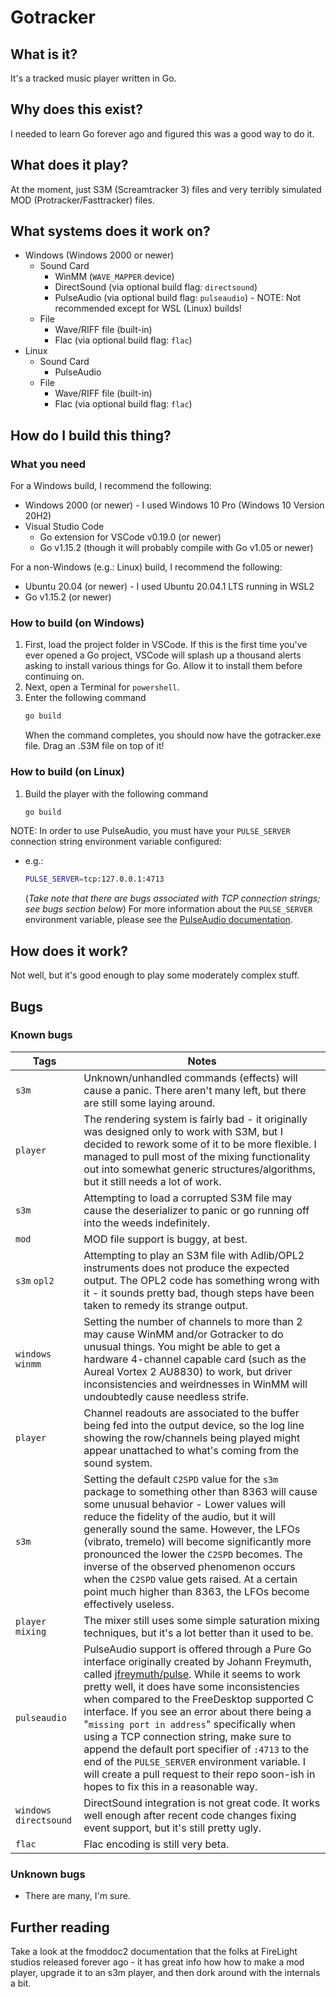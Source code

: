 # Gotracker

## What is it?

It's a tracked music player written in Go.

## Why does this exist?

I needed to learn Go forever ago and figured this was a good way to do it.

## What does it play?

At the moment, just S3M (Screamtracker 3) files and very terribly simulated MOD (Protracker/Fasttracker) files.

## What systems does it work on?

* Windows (Windows 2000 or newer)
  * Sound Card
    * WinMM (`WAVE_MAPPER` device)
    * DirectSound (via optional build flag: `directsound`)
    * PulseAudio (via optional build flag: `pulseaudio`) - NOTE: Not recommended except for WSL (Linux) builds!
  * File
    * Wave/RIFF file (built-in)
    * Flac (via optional build flag: `flac`)
* Linux
  * Sound Card
    * PulseAudio
  * File
    * Wave/RIFF file (built-in)
    * Flac (via optional build flag: `flac`)

## How do I build this thing?

### What you need

For a Windows build, I recommend the following:
* Windows 2000 (or newer) - I used Windows 10 Pro (Windows 10 Version 20H2)
* Visual Studio Code
  * Go extension for VSCode v0.19.0 (or newer) 
  * Go v1.15.2 (though it will probably compile with Go v1.05 or newer)

For a non-Windows (e.g.: Linux) build, I recommend the following:
* Ubuntu 20.04 (or newer) - I used Ubuntu 20.04.1 LTS running in WSL2
* Go v1.15.2 (or newer)

### How to build (on Windows)

1. First, load the project folder in VSCode.  If this is the first time you've ever opened a Go project, VSCode will splash up a thousand alerts asking to install various things for Go. Allow it to install them before continuing on.
2. Next, open a Terminal for `powershell`.
3. Enter the following command
   ```powershell
   go build
   ```
   When the command completes, you should now have the gotracker.exe file. Drag an .S3M file on top of it!

### How to build (on Linux)

1. Build the player with the following command
   ```bash
   go build
   ```

NOTE: In order to use PulseAudio, you must have your `PULSE_SERVER` connection string environment variable configured:
* e.g.:
  ```bash
  PULSE_SERVER=tcp:127.0.0.1:4713
  ```
  (*Take note that there are bugs associated with TCP connection strings; see bugs section below*)
  For more information about the `PULSE_SERVER` environment variable, please see the [PulseAudio documentation](https://www.freedesktop.org/wiki/Software/PulseAudio/Documentation/User/ServerStrings/).

## How does it work?

Not well, but it's good enough to play some moderately complex stuff.

## Bugs

### Known bugs

| Tags | Notes |
|------|-------|
| `s3m` | Unknown/unhandled commands (effects) will cause a panic. There aren't many left, but there are still some laying around. |
| `player` | The rendering system is fairly bad - it originally was designed only to work with S3M, but I decided to rework some of it to be more flexible. I managed to pull most of the mixing functionality out into somewhat generic structures/algorithms, but it still needs a lot of work. |
| `s3m` | Attempting to load a corrupted S3M file may cause the deserializer to panic or go running off into the weeds indefinitely. |
| `mod` | MOD file support is buggy, at best. |
| `s3m` `opl2` | Attempting to play an S3M file with Adlib/OPL2 instruments does not produce the expected output. The OPL2 code has something wrong with it - it sounds pretty bad, though steps have been taken to remedy its strange output. |
| `windows` `winmm` | Setting the number of channels to more than 2 may cause WinMM and/or Gotracker to do unusual things. You might be able to get a hardware 4-channel capable card (such as the Aureal Vortex 2 AU8830) to work, but driver inconsistencies and weirdnesses in WinMM will undoubtedly cause needless strife. |
| `player` | Channel readouts are associated to the buffer being fed into the output device, so the log line showing the row/channels being played might appear unattached to what's coming from the sound system. |
| `s3m` | Setting the default `C2SPD` value for the `s3m` package to something other than 8363 will cause some unusual behavior - Lower values will reduce the fidelity of the audio, but it will generally sound the same. However, the LFOs (vibrato, tremelo) will become significantly more pronounced the lower the `C2SPD` becomes. The inverse of the observed phenomenon occurs when the `C2SPD` value gets raised. At a certain point much higher than 8363, the LFOs become effectively useless. |
| `player` `mixing` | The mixer still uses some simple saturation mixing techniques, but it's a lot better than it used to be. |
| `pulseaudio` | PulseAudio support is offered through a Pure Go interface originally created by Johann Freymuth, called [jfreymuth/pulse](https://github.com/jfreymuth/pulse). While it seems to work pretty well, it does have some inconsistencies when compared to the FreeDesktop supported C interface. If you see an error about there being a "`missing port in address`" specifically when using a TCP connection string, make sure to append the default port specifier of `:4713` to the end of the `PULSE_SERVER` environment variable. I will create a pull request to their repo soon-ish in hopes to fix this in a reasonable way. |
| `windows` `directsound` | DirectSound integration is not great code. It works well enough after recent code changes fixing event support, but it's still pretty ugly. |
| `flac` | Flac encoding is still very beta. |


### Unknown bugs

* There are many, I'm sure.

## Further reading

Take a look at the fmoddoc2 documentation that the folks at FireLight studios released forever ago - it has great info how how to make a mod player, upgrade it to an s3m player, and then dork around with the internals a bit.
